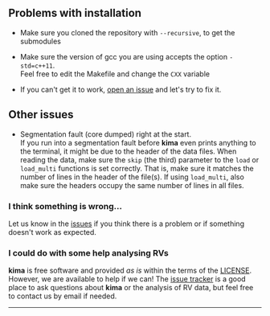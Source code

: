 <style>
.md-nav--secondary {
  display: none;
}
</style>


## Problems with installation

- Make sure you cloned the repository with `--recursive`, to get the submodules
- Make sure the version of gcc you are using accepts the option `-std=c++11`.  
  Feel free to edit the Makefile and change the `CXX` variable

- If you can't get it to work, [open an issue](https://github.com/j-faria/kima/issues) 
  and let's try to fix it.


## Other issues

- Segmentation fault (core dumped) right at the start.  
  If you run into a segmentation fault before **kima** even prints anything to
  the terminal, it might be due to the header of the data files. When reading
  the data, make sure the `skip` (the third) parameter to the `load` or
  `load_multi` functions is set correctly. That is, make sure it matches the
  number of lines in the header of the file(s). If using `load_multi`, also make
  sure the headers occupy the same number of lines in all files.
  

### I think something is wrong...

Let us know in the [issues](https://github.com/j-faria/kima/issues) if you think
there is a problem or if something doesn't work as expected.


### I could do with some help analysing RVs

**kima** is free software and provided *as is* within the terms of the
[LICENSE](https://github.com/j-faria/kima/blob/master/LICENSE). However, we are
available to help if we can! The [issue
tracker](https://github.com/j-faria/kima/issues) is a good place to ask
questions about **kima** or the analysis of RV data, but feel free to contact us
by email if needed.




***
